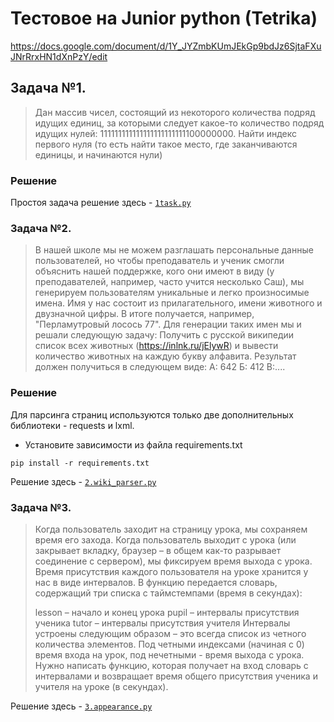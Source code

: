 # Тестовое на Junior python (Tetrika)
https://docs.google.com/document/d/1Y_JYZmbKUmJEkGp9bdJz6SjtaFXuJNrRrxHN1dXnPzY/edit
## Задача №1.

> Дан массив чисел, состоящий из некоторого количества подряд идущих единиц, за которыми следует какое-то количество 
> подряд идущих нулей: 111111111111111111111111100000000.
> Найти индекс первого нуля (то есть найти такое место, где заканчиваются единицы, и начинаются нули)

### Решение
Простоя задача решение здесь - [`1task.py`](https://github.com/afivan20/Tetrika_test/blob/main/tasks/1.task.py)

### Задача №2.

> В нашей школе мы не можем разглашать персональные данные пользователей, но чтобы преподаватель и ученик смогли объяснить 
> нашей поддержке, кого они имеют в виду (у преподавателей, например, часто учится несколько Саш), мы генерируем 
> пользователям уникальные и легко произносимые имена. Имя у нас состоит из прилагательного, имени животного и двузначной 
> цифры. В итоге получается, например, "Перламутровый лосось 77". Для генерации таких имен мы и решали следующую задачу:
> Получить с русской википедии список всех животных (https://inlnk.ru/jElywR) и вывести количество животных на каждую 
> букву алфавита. Результат должен получиться в следующем виде:
> А: 642
> Б: 412
> В:....

### Решение
Для парсинга страниц используются только две дополнительных библиотеки - requests и lxml.
- Установите зависимости из файла requirements.txt
```
pip install -r requirements.txt
```
Решение здесь - [`2.wiki_parser.py`](https://github.com/afivan20/Tetrika_test/blob/main/tasks/2.wiki_parser.py)

### Задача №3.
> Когда пользователь заходит на страницу урока, мы сохраняем время его захода. Когда пользователь выходит с урока (или 
> закрывает вкладку, браузер – в общем как-то разрывает соединение с сервером), мы фиксируем время выхода с урока. Время 
> присутствия каждого пользователя на уроке хранится у нас в виде интервалов. В функцию передается словарь, содержащий три 
> списка с таймстемпами (время в секундах):
>
> lesson – начало и конец урока
> pupil – интервалы присутствия ученика
> tutor – интервалы присутствия учителя
> Интервалы устроены следующим образом – это всегда список из четного количества элементов. Под четными индексами (начиная 
> с 0) время входа на урок, под нечетными - время выхода с урока.
> Нужно написать функцию, которая получает на вход словарь с интервалами и возвращает время общего присутствия ученика и 
> учителя на уроке (в секундах).

Решение здесь - [`3.appearance.py`](https://github.com/afivan20/Tetrika_test/blob/main/tasks/3.appearance.py)